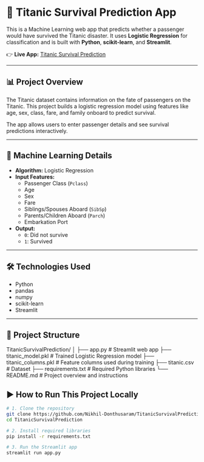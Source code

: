 # 🚢 Titanic Survival Prediction App

This is a Machine Learning web app that predicts whether a passenger would have survived the Titanic disaster. It uses **Logistic Regression** for classification and is built with **Python**, **scikit-learn**, and **Streamlit**.

👉 **Live App:** [Titanic Survival Prediction](https://nikhildonthusaram-titanicsurvivalprediction.streamlit.app)

---

## 📊 Project Overview

The Titanic dataset contains information on the fate of passengers on the Titanic. This project builds a logistic regression model using features like age, sex, class, fare, and family onboard to predict survival.

The app allows users to enter passenger details and see survival predictions interactively.

---

## 🧠 Machine Learning Details

- **Algorithm:** Logistic Regression
- **Input Features:**
  - Passenger Class (`Pclass`)
  - Age
  - Sex
  - Fare
  - Siblings/Spouses Aboard (`SibSp`)
  - Parents/Children Aboard (`Parch`)
  - Embarkation Port
- **Output:**  
  - `0`: Did not survive  
  - `1`: Survived

---

## 🛠️ Technologies Used

- Python
- pandas
- numpy
- scikit-learn
- Streamlit

---

## 📁 Project Structure

TitanicSurvivalPrediction/
│
├── app.py # Streamlit web app
├── titanic_model.pkl # Trained Logistic Regression model
├── titanic_columns.pkl # Feature columns used during training
├── titanic.csv # Dataset
├── requirements.txt # Required Python libraries
└── README.md # Project overview and instructions


## ▶️ How to Run This Project Locally

```bash
# 1. Clone the repository
git clone https://github.com/Nikhil-Donthusaram/TitanicSurvivalPrediction.git
cd TitanicSurvivalPrediction

# 2. Install required libraries
pip install -r requirements.txt

# 3. Run the Streamlit app
streamlit run app.py

